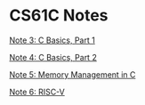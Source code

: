 # CS61C Notes

[Note 3: C Basics, Part 1](61cNote3.pdf)

[Note 4: C Basics, Part 2](61cNote4.pdf)

[Note 5: Memory Management in C](61cNote5.pdf)

[Note 6: RISC-V](61cNote6.pdf)
